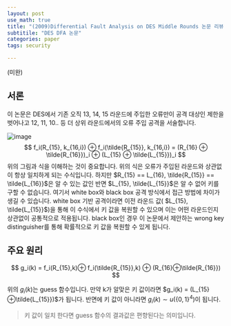 ```yaml
---
layout: post
use_math: true
title: "(2009)Differential Fault Analysis on DES Middle Rounds 논문 리뷰"
subtitile: "DES DFA 논문"
categories: paper
tags: security

---
```


(미완)

## 서론

이 논문은 DES에서 기존 오직 13, 14, 15 라운드에 주입한 오류만이 공격 대상인 제한을 벗어나고 12, 11, 10.. 등 더 상위 라운드에서의 오류 주입 공격을 서술합니다. 



![image](https://user-images.githubusercontent.com/32065940/107596067-e3858680-6c59-11eb-9491-3865ecd5d260.png)
$$
f_i(R_{15}, k_{16,i}) ⊕ f_i(\tilde{R_{15}}, k_{16,i}) = (R_{16} ⊕ \tilde{R_{16}})_i ⊕ (L_{15} ⊕ \tilde{L_{15}})_i
$$
위의 그림과 식을 이해하는 것이 중요합니다. 위의 식은 오류가 주입된 라운드와 상관없이 항상 일치하게 되는 수식입니다. 하지만 $R_{15} == L_{16}, \tilde{R_{15}} == \tilde{L_{16}}$은 알 수 있는 값인 반면 $L_{15}, \tilde{L_{15}}$은 알 수 없어 키를 구할 수 없습니다. 여기서 white box와 black box 공격 방식에서 접근 방법에 차이가 생길 수 있습니다. white box 기반 공격이라면 이전 라운드 값( $L_{15}, \tilde{L_{15}}$)을 통해 이 수식에서 키 값을 복원할 수 있으며 이는 어떤 라운드인지 상관없이 공통적으로 적용됩니다. black box인 경우 이 논문에서 제안하는 wrong key distinguisher를 통해 확률적으로 키 값을 복원할 수 있게 됩니다. 



## 주요 원리

$$
g_i(k) = f_i(R_{15},k)⊕ f_i(\tilde{R_{15}},k) ⊕ (R_{16}⊕\tilde{R_{16}})
$$

위의 $g_i(k)$는 guess 함수입니다. 만약 k가 알맞은 키 값이라면 $g_i(k) = (L_{15}⊕\tilde{L_{15}})$가 됩니다. 반면에 키 값이 아니라면 $g_i(k) \sim u(\left\{0,1 \right\}^4)$이 됩니다.

> 키 값이 일치 한다면 guess 함수의 결과값은 편향된다는 의미입니다.

